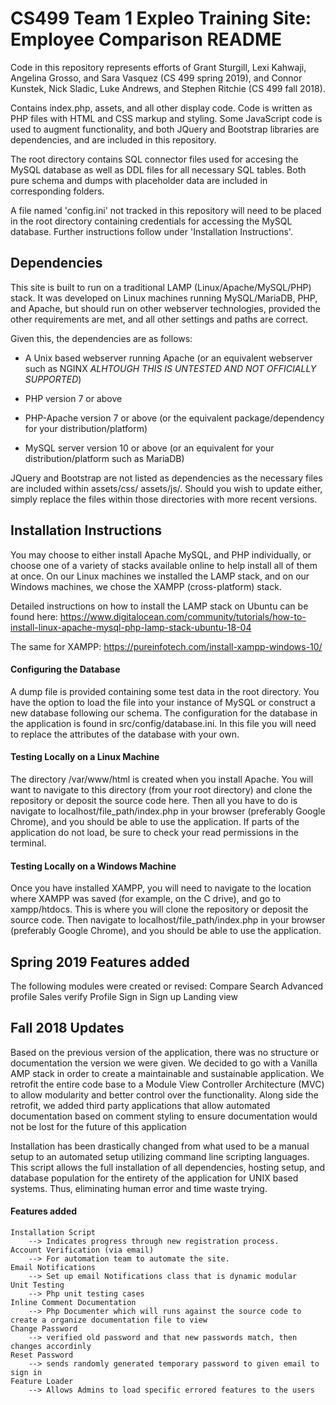 
# CS499 Team 1 Expleo Training Site: Employee Comparison README



Code in this repository represents efforts of Grant Sturgill, Lexi Kahwaji, Angelina Grosso, and Sara Vasquez (CS 499 spring 2019), and Connor Kunstek, Nick Sladic, Luke Andrews, and Stephen Ritchie (CS 499 fall 2018).



Contains index.php, assets, and all other display code. Code is written as PHP files with HTML and CSS markup and styling. Some JavaScript code is used to augment functionality, and both JQuery and Bootstrap libraries are dependencies, and are included in this repository.



The root directory contains SQL connector files used for accesing the MySQL database as well as DDL files for all necessary SQL tables. Both pure schema and dumps with placeholder data are included in corresponding folders.



A file named 'config.ini' not tracked in this repository will need to be placed in the root directory containing credentials for accessing the MySQL database. Further instructions follow under 'Installation Instructions'.



## Dependencies



This site is built to run on a traditional LAMP (Linux/Apache/MySQL/PHP) stack. It was developed on Linux machines running MySQL/MariaDB, PHP, and Apache, but should run on other webserver technologies, provided the other requirements are met, and all other settings and paths are correct.



Given this, the dependencies are as follows:



- A Unix based webserver running Apache (or an equivalent webserver such as NGINX *ALHTOUGH THIS IS UNTESTED AND NOT OFFICIALLY SUPPORTED*)

- PHP version 7 or above

- PHP-Apache version 7 or above (or the equivalent package/dependency for your distribution/platform)

- MySQL server version 10 or above (or an equivalent for your distribution/platform such as MariaDB)



JQuery and Bootstrap are not listed as dependencies as the necessary files are included within assets/css/ assets/js/. Should you wish to update either, simply replace the files within those directories with more recent versions.



## Installation Instructions


You may choose to either install Apache MySQL, and PHP individually, or choose one of a variety of stacks available online to help install all of them at once. On our Linux machines we installed the LAMP stack, and on our Windows machines, we chose the XAMPP (cross-platform) stack. 

Detailed instructions on how to install the LAMP stack on Ubuntu can be found here: https://www.digitalocean.com/community/tutorials/how-to-install-linux-apache-mysql-php-lamp-stack-ubuntu-18-04 

The same for XAMPP: https://pureinfotech.com/install-xampp-windows-10/ 



#### Configuring the Database


A dump file is provided containing some test data in the root directory. You have the option to load the file into your instance of MySQL or construct a new database following our schema. The configuration for the database in the application is found in src/config/database.ini. In this file you will need to replace the attributes of the database with your own. 



#### Testing Locally on a Linux Machine


The directory /var/www/html is created when you install Apache. You will want to navigate to this directory (from your root directory) and clone the repository or deposit the source code here. Then all you have to do is navigate to localhost/file_path/index.php in your browser (preferably Google Chrome), and you should be able to use the application. If parts of the application do not load, be sure to check your read permissions in the terminal. 

#### Testing Locally on a Windows Machine


Once you have installed XAMPP, you will need to navigate to the location where XAMPP was saved (for example, on the C drive), and go to xampp/htdocs. This is where you will clone the repository or deposit the source code. Then navigate to localhost/file_path/index.php in your browser (preferably Google Chrome), and you should be able to use the application. 



## Spring 2019 Features added

The following modules were created or revised:
	Compare
	Search
	Advanced profile
	Sales verify
	Profile
	Sign in
	Sign up
	Landing view


## Fall 2018 Updates


Based on the previous version of the application, there was no structure or documentation the version we were given. We decided to go with a Vanilla AMP stack in order to create a maintainable and sustainable application. We retrofit the entire code base to a Module View Controller Architecture (MVC) to allow modularity and better control over the functionality. Along side the retrofit, we added third party applications that allow automated documentation based on comment styling to ensure documentation would not be lost for the future of this application



Installation has been drastically changed from what used to be a manual setup to an automated setup utilizing command line scripting languages. This script allows the full installation of all dependencies, hosting setup, and database population for the entirety of the application for UNIX based systems. Thus, eliminating human error and time waste trying.


#### Features added

	Installation Script				
    	--> Indicates progress through new registration process.
	Account Verification (via email)				
    	--> For automation team to automate the site.
	Email Notifications
    	--> Set up email Notifications class that is dynamic modular
	Unit Testing
    	--> Php unit testing cases
    Inline Comment Documentation
    	-->	Php Documenter which will runs against the source code to create a organize documentation file to view
    Change Password
        --> verified old password and that new passwords match, then changes accordinly
    Reset Password
        --> sends randomly generated temporary password to given email to sign in
    Feature Loader
    	--> Allows Admins to load specific errored features to the users
